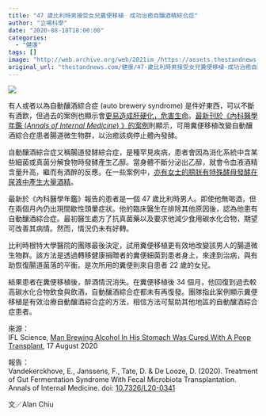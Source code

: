 ```yaml
---
title: "47 歲比利時男接受女兒糞便移植　成功治癒自釀酒精綜合症"
author: "立場科學"
date: "2020-08-18T18:00:00"
categories:
  - "健康"
tags: []
image: "http://web.archive.org/web/2021im_/https://assets.thestandnews.com/media/photos/Untitled-9-09_Rekp6_a3QclXl.png"
original_url: "thestandnews.com/健康/47-歲比利時男接受女兒糞便移植-成功治癒自釀酒精綜合症"
---
```

![](http://web.archive.org/web/2021im_/https://assets.thestandnews.com/media/photos/Untitled-9-09_Rekp6_a3QclXl.png)

有人或者以為自動釀酒綜合症 (auto brewery syndrome) 是件好東西，可以不斷有酒飲，但過去的案例也顯示會[更易造成肝硬化，危害生命](../../cosmos/%E5%8C%97%E4%BA%AC%E5%9C%98%E9%9A%8A%E7%99%BC%E7%8F%BE%E4%BB%A4%E4%BA%BA%E9%85%92%E9%86%89%E8%85%B8%E9%81%93%E7%B4%B0%E8%8F%8C-%E8%A7%B8%E7%99%BC%E5%8F%AF%E8%87%B4%E5%91%BD%E9%9D%9E%E9%85%92%E7%B2%BE%E6%80%A7%E8%84%82%E8%82%AA%E8%82%9D/)。[最新刊於《內科醫學年鑑 (_Annals of Internal Medicine_) 》的案例](http://web.archive.org/web/20211229132316/https://doi.org/10.7326/L20-0341)則顯示，可用糞便移植改變自動釀酒綜合症患者腸道微生物群，以治癒該病停止體內發酵。

自動釀酒綜合症又稱腸道發酵綜合症，是種罕見疾病，患者會因為消化系統中含某些細菌或真菌分解食物時發酵產生乙醇。當身體不斷分泌出乙醇，就會令血液酒精含量升高，繼而有酒醉的反應。在一些案例中，[亦有女士的膀胱有特殊酵母發酵在尿液中產生大量酒精](../../%E5%81%A5%E5%BA%B7/%E7%BE%8E%E6%82%A3%E7%B3%96%E5%B0%BF%E7%97%85%E8%80%81%E5%A9%A6%E8%86%80%E8%83%B1%E8%87%AA%E9%87%80%E9%85%92%E7%B2%BE-%E8%88%87%E5%90%AB%E5%A4%A7%E9%87%8F%E5%BF%B5%E7%8F%A0%E8%8F%8C%E6%9C%89%E9%97%9C/)。

最新於《內科醫學年鑑》報告的患者是一個 47 歲比利時男人。即使他無喝酒，但在兩個月內仍出現間歇性頭暈症狀。他的臨床醫​​生在排除其他原因後，認為他患有自動釀酒綜合症。最初醫生處方了抗真菌藥以及要求他減少食用碳水化合物，期望可改善其病情。然而，情況仍未有好轉。

比利時根特大學醫院的團隊最後決定，試用糞便移植更有效地改變該男人的腸道微生物群。該方法是透過轉移健康捐贈者的糞便細菌到患者身上，來達到治病，與有助恢復腸道菌落的平衡。是次所用的糞便則來自患者 22 歲的女兒。

結果患者在糞便移植後，醉酒情況消失。在糞便移植後 34 個月，他回復到過去較高碳水化合物飲食與飲酒，自動釀酒綜合症都未有再復發。團隊指此案例顯示糞便移植是有效治療自動釀酒綜合症的方法，相信方法可幫助其他地區的自動釀酒綜合症患者。

來源：  
IFL Science, [Man Brewing Alcohol In His Stomach Was Cured With A Poop Transplant](http://web.archive.org/web/20211229132316/https://www.sciencealert.com/the-ship-leaking-oil-off-the-coast-of-mauritius-has-split-in-two), 17 August 2020

報告：  
Vandekerckhove, E., Janssens, F., Tate, D. & De Looze, D. (2020). Treatment of Gut Fermentation Syndrome With Fecal Microbiota Transplantation. Annals of Internal Medicine. doi: [10.7326/L20-0341](http://web.archive.org/web/20211229132316/https://doi.org/10.7326/L20-0341)

文／Alan Chiu